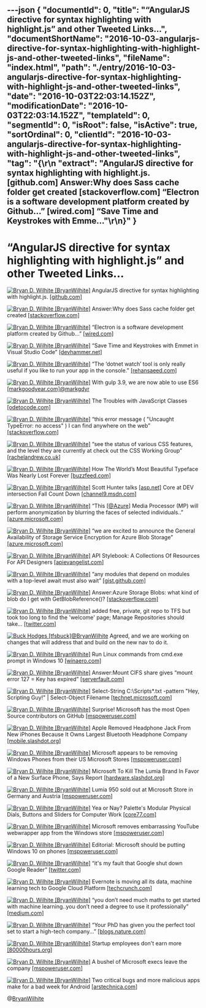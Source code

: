 ---json
{
  "documentId": 0,
  "title": "“AngularJS directive for syntax highlighting with highlight.js” and other Tweeted Links…",
  "documentShortName": "2016-10-03-angularjs-directive-for-syntax-highlighting-with-highlight-js-and-other-tweeted-links",
  "fileName": "index.html",
  "path": "./entry/2016-10-03-angularjs-directive-for-syntax-highlighting-with-highlight-js-and-other-tweeted-links",
  "date": "2016-10-03T22:03:14.152Z",
  "modificationDate": "2016-10-03T22:03:14.152Z",
  "templateId": 0,
  "segmentId": 0,
  "isRoot": false,
  "isActive": true,
  "sortOrdinal": 0,
  "clientId": "2016-10-03-angularjs-directive-for-syntax-highlighting-with-highlight-js-and-other-tweeted-links",
  "tag": "{\r\n  \"extract\": \"AngularJS directive for syntax highlighting with highlight.js. [github.com] Answer:Why does Sass cache folder get created [stackoverflow.com] “Electron is a software development platform created by Github…” [wired.com] “Save Time and Keystrokes with Emme...\"\r\n}"
}
---

# “AngularJS directive for syntax highlighting with highlight.js” and other Tweeted Links…

[<img alt="Bryan D. Wilhite [BryanWilhite]" src="https://songhay.blob.core.windows.net/shared-social-twitter/BryanWilhite.jpeg">](http://t.co/UNdqV0Z1zz "Bryan D. Wilhite [BryanWilhite]") AngularJS directive for syntax highlighting with highlight.js. [[github.com]](https://github.com/pc035860/angular-highlightjs)

[<img alt="Bryan D. Wilhite [BryanWilhite]" src="https://songhay.blob.core.windows.net/shared-social-twitter/BryanWilhite.jpeg">](http://t.co/UNdqV0Z1zz "Bryan D. Wilhite [BryanWilhite]") Answer:Why does Sass cache folder get created [[stackoverflow.com]](http://stackoverflow.com/a/14935393/22944?stw=2)

[<img alt="Bryan D. Wilhite [BryanWilhite]" src="https://songhay.blob.core.windows.net/shared-social-twitter/BryanWilhite.jpeg">](http://t.co/UNdqV0Z1zz "Bryan D. Wilhite [BryanWilhite]") “Electron is a software development platform created by Github…” [[wired.com]](https://www.wired.com/2016/05/javascript-conquered-web-now-taking-desktop/)

[<img alt="Bryan D. Wilhite [BryanWilhite]" src="https://songhay.blob.core.windows.net/shared-social-twitter/BryanWilhite.jpeg">](http://t.co/UNdqV0Z1zz "Bryan D. Wilhite [BryanWilhite]") “Save Time and Keystrokes with Emmet in Visual Studio Code” [[devhammer.net]](https://devhammer.net/blog/save-time-and-keystrokes-with-emmet-in-visual-studio-code/)

[<img alt="Bryan D. Wilhite [BryanWilhite]" src="https://songhay.blob.core.windows.net/shared-social-twitter/BryanWilhite.jpeg">](http://t.co/UNdqV0Z1zz "Bryan D. Wilhite [BryanWilhite]") “The ‘dotnet watch’ tool is only really useful if you like to run your app in the console.” [[rehansaeed.com]](http://rehansaeed.com/the-dotnet-watch-tool/)

[<img alt="Bryan D. Wilhite [BryanWilhite]" src="https://songhay.blob.core.windows.net/shared-social-twitter/BryanWilhite.jpeg">](http://t.co/UNdqV0Z1zz "Bryan D. Wilhite [BryanWilhite]") With gulp 3.9, we are now able to use ES6 [[markgoodyear.com]](https://markgoodyear.com/2015/06/using-es6-with-gulp/)[@markgdyr](http://twitter.com/markgdyr)

[<img alt="Bryan D. Wilhite [BryanWilhite]" src="https://songhay.blob.core.windows.net/shared-social-twitter/BryanWilhite.jpeg">](http://t.co/UNdqV0Z1zz "Bryan D. Wilhite [BryanWilhite]") The Troubles with JavaScript Classes [[odetocode.com]](http://odetocode.com/blogs/scott/archive/2016/09/13/the-troubles-with-javascript-classes.aspx)

[<img alt="Bryan D. Wilhite [BryanWilhite]" src="https://songhay.blob.core.windows.net/shared-social-twitter/BryanWilhite.jpeg">](http://t.co/UNdqV0Z1zz "Bryan D. Wilhite [BryanWilhite]") “this error message ( "Uncaught TypeError: no access" ) I can find anywhere on the web” [[stackoverflow.com]](http://stackoverflow.com/a/39160098/22944?stw=2)

[<img alt="Bryan D. Wilhite [BryanWilhite]" src="https://songhay.blob.core.windows.net/shared-social-twitter/BryanWilhite.jpeg">](http://t.co/UNdqV0Z1zz "Bryan D. Wilhite [BryanWilhite]") “see the status of various CSS features, and the level they are currently at check out the CSS Working Group” [[rachelandrew.co.uk]](https://www.rachelandrew.co.uk/archives/2016/09/13/why-there-is-no-css4-explaining-css-levels/)

[<img alt="Bryan D. Wilhite [BryanWilhite]" src="https://songhay.blob.core.windows.net/shared-social-twitter/BryanWilhite.jpeg">](http://t.co/UNdqV0Z1zz "Bryan D. Wilhite [BryanWilhite]") How The World’s Most Beautiful Typeface Was Nearly Lost Forever [[buzzfeed.com]](https://www.buzzfeed.com/hayleycampbell/when-doves-type?utm_term=.esnl1O529)

[<img alt="Bryan D. Wilhite [BryanWilhite]" src="https://songhay.blob.core.windows.net/shared-social-twitter/BryanWilhite.jpeg">](http://t.co/UNdqV0Z1zz "Bryan D. Wilhite [BryanWilhite]") Scott Hunter talks [[asp.net]](http://ASP.NET) Core at DEV intersection Fall Count Down [[channel9.msdn.com]](https://channel9.msdn.com/Shows/The-DEVintersection-Countdown-Show/Scott-Hunter-talks-ASPNET-Core-at-DEV-intersection-Fall-Count-Down-Show-3)

[<img alt="Bryan D. Wilhite [BryanWilhite]" src="https://songhay.blob.core.windows.net/shared-social-twitter/BryanWilhite.jpeg">](http://t.co/UNdqV0Z1zz "Bryan D. Wilhite [BryanWilhite]") “This [[@Azure](http://twitter.com/Azure)] Media Processor (MP) will perform anonymization by blurring the faces of selected individuals..” [[azure.microsoft.com]](https://azure.microsoft.com/en-us/blog/azure-media-redactor/)

[<img alt="Bryan D. Wilhite [BryanWilhite]" src="https://songhay.blob.core.windows.net/shared-social-twitter/BryanWilhite.jpeg">](http://t.co/UNdqV0Z1zz "Bryan D. Wilhite [BryanWilhite]") “we are excited to announce the General Availability of Storage Service Encryption for Azure Blob Storage” [[azure.microsoft.com]](https://azure.microsoft.com/en-us/blog/announcing-the-general-availability-of-storage-service-encryption-for-data-at-rest/)

[<img alt="Bryan D. Wilhite [BryanWilhite]" src="https://songhay.blob.core.windows.net/shared-social-twitter/BryanWilhite.jpeg">](http://t.co/UNdqV0Z1zz "Bryan D. Wilhite [BryanWilhite]") API Stylebook: A Collections Of Resources For API Designers [[apievangelist.com]](http://apievangelist.com/2016/09/12/api-stylebook-a-collections-of-resources-for-api-designers/)

[<img alt="Bryan D. Wilhite [BryanWilhite]" src="https://songhay.blob.core.windows.net/shared-social-twitter/BryanWilhite.jpeg">](http://t.co/UNdqV0Z1zz "Bryan D. Wilhite [BryanWilhite]") “any modules that depend on modules with a top-level await must also wait” [[gist.github.com]](https://gist.github.com/Rich-Harris/0b6f317657f5167663b493c722647221)

[<img alt="Bryan D. Wilhite [BryanWilhite]" src="https://songhay.blob.core.windows.net/shared-social-twitter/BryanWilhite.jpeg">](http://t.co/UNdqV0Z1zz "Bryan D. Wilhite [BryanWilhite]") Answer:Azure Storage Blobs: what kind of blob do I get with GetBlobReference()? [[stackoverflow.com]](http://stackoverflow.com/a/4893716/22944?stw=2)

[<img alt="Bryan D. Wilhite [BryanWilhite]" src="https://songhay.blob.core.windows.net/shared-social-twitter/BryanWilhite.jpeg">](http://t.co/UNdqV0Z1zz "Bryan D. Wilhite [BryanWilhite]") added free, private, git repo to TFS but took too long to find the 'welcome' page; Manage Repositories should take… [[twitter.com]](https://twitter.com/i/web/status/782463082207453184)

[<img alt="Buck Hodges [tfsbuck]" src="https://songhay.blob.core.windows.net/shared-social-twitter/tfsbuck.png">](https://t.co/wkyxtrI1VJ "Buck Hodges [tfsbuck]")[@BryanWilhite](http://twitter.com/BryanWilhite) Agreed, and we are working on changes that will address that and build on the new nav to do it.

[<img alt="Bryan D. Wilhite [BryanWilhite]" src="https://songhay.blob.core.windows.net/shared-social-twitter/BryanWilhite.jpeg">](http://t.co/UNdqV0Z1zz "Bryan D. Wilhite [BryanWilhite]") Run Linux commands from cmd.exe prompt in Windows 10 [[winaero.com]](http://winaero.com/blog/run-linux-commands-from-cmd-exe-prompt-in-windows-10/)

[<img alt="Bryan D. Wilhite [BryanWilhite]" src="https://songhay.blob.core.windows.net/shared-social-twitter/BryanWilhite.jpeg">](http://t.co/UNdqV0Z1zz "Bryan D. Wilhite [BryanWilhite]") Answer:Mount CIFS share gives “mount error 127 = Key has expired” [[serverfault.com]](http://serverfault.com/a/403385/20247?stw=2)

[<img alt="Bryan D. Wilhite [BryanWilhite]" src="https://songhay.blob.core.windows.net/shared-social-twitter/BryanWilhite.jpeg">](http://t.co/UNdqV0Z1zz "Bryan D. Wilhite [BryanWilhite]") Select-String C:\Scripts\*.txt -pattern "Hey, Scripting Guy!" | Select-Object Filename [[technet.microsoft.com]](https://technet.microsoft.com/en-us/library/ee692806.aspx)

[<img alt="Bryan D. Wilhite [BryanWilhite]" src="https://songhay.blob.core.windows.net/shared-social-twitter/BryanWilhite.jpeg">](http://t.co/UNdqV0Z1zz "Bryan D. Wilhite [BryanWilhite]") Surprise! Microsoft has the most Open Source contributors on GitHub [[mspoweruser.com]](https://mspoweruser.com/surprise-microsoft-has-the-most-open-source-contributors-on-github/)

[<img alt="Bryan D. Wilhite [BryanWilhite]" src="https://songhay.blob.core.windows.net/shared-social-twitter/BryanWilhite.jpeg">](http://t.co/UNdqV0Z1zz "Bryan D. Wilhite [BryanWilhite]") Apple Removed Headphone Jack From New iPhones Because It Owns Largest Bluetooth Headphone Company [[mobile.slashdot.org]](https://mobile.slashdot.org/story/16/09/09/2054207/apple-removed-headphone-jack-from-new-iphones-because-it-owns-largest-bluetooth-headphone-company?utm_source=feedly1.0mainlinkanon&utm_medium=feed)

[<img alt="Bryan D. Wilhite [BryanWilhite]" src="https://songhay.blob.core.windows.net/shared-social-twitter/BryanWilhite.jpeg">](http://t.co/UNdqV0Z1zz "Bryan D. Wilhite [BryanWilhite]") Microsoft appears to be removing Windows Phones from their US Microsoft Stores [[mspoweruser.com]](http://mspoweruser.com/microsoft-appears-removing-windows-phones-us-microsoft-stores/)

[<img alt="Bryan D. Wilhite [BryanWilhite]" src="https://songhay.blob.core.windows.net/shared-social-twitter/BryanWilhite.jpeg">](http://t.co/UNdqV0Z1zz "Bryan D. Wilhite [BryanWilhite]") Microsoft To Kill The Lumia Brand In Favor of a New Surface Phone, Says Report [[hardware.slashdot.org]](https://hardware.slashdot.org/story/16/09/13/0057249/microsoft-to-kill-the-lumia-brand-in-favor-of-a-new-surface-phone-says-report?utm_source=feedly1.0mainlinkanon&utm_medium=feed)

[<img alt="Bryan D. Wilhite [BryanWilhite]" src="https://songhay.blob.core.windows.net/shared-social-twitter/BryanWilhite.jpeg">](http://t.co/UNdqV0Z1zz "Bryan D. Wilhite [BryanWilhite]") Lumia 950 sold out at Microsoft Store in Germany and Austria [[mspoweruser.com]](https://mspoweruser.com/lumia-950-sold-germany-austria/)

[<img alt="Bryan D. Wilhite [BryanWilhite]" src="https://songhay.blob.core.windows.net/shared-social-twitter/BryanWilhite.jpeg">](http://t.co/UNdqV0Z1zz "Bryan D. Wilhite [BryanWilhite]") Yea or Nay? Palette's Modular Physical Dials, Buttons and Sliders for Computer Work [[core77.com]](http://www.core77.com/posts/56150/Yea-or-Nay-Palettes-Modular-Physical-Dials-Buttons-and-Sliders-for-Computer-Work)

[<img alt="Bryan D. Wilhite [BryanWilhite]" src="https://songhay.blob.core.windows.net/shared-social-twitter/BryanWilhite.jpeg">](http://t.co/UNdqV0Z1zz "Bryan D. Wilhite [BryanWilhite]") Microsoft removes embarrassing YouTube webwrapper app from the Windows store [[mspoweruser.com]](https://mspoweruser.com/microsoft-removes-embarrassing-youtube-webwrapper-app-windows-store/)

[<img alt="Bryan D. Wilhite [BryanWilhite]" src="https://songhay.blob.core.windows.net/shared-social-twitter/BryanWilhite.jpeg">](http://t.co/UNdqV0Z1zz "Bryan D. Wilhite [BryanWilhite]") Editorial: Microsoft should be putting Windows 10 on phones [[mspoweruser.com]](http://mspoweruser.com/editorial-microsoft-putting-windows-10-phones/)

[<img alt="Bryan D. Wilhite [BryanWilhite]" src="https://songhay.blob.core.windows.net/shared-social-twitter/BryanWilhite.jpeg">](http://t.co/UNdqV0Z1zz "Bryan D. Wilhite [BryanWilhite]") “it's my fault that Google shut down Google Reader” [[twitter.com]](https://twitter.com/nickbaum/status/775176446318776325)

[<img alt="Bryan D. Wilhite [BryanWilhite]" src="https://songhay.blob.core.windows.net/shared-social-twitter/BryanWilhite.jpeg">](http://t.co/UNdqV0Z1zz "Bryan D. Wilhite [BryanWilhite]") Evernote is moving all its data, machine learning tech to Google Cloud Platform [[techcrunch.com]](https://techcrunch.com/2016/09/13/evernote/)

[<img alt="Bryan D. Wilhite [BryanWilhite]" src="https://songhay.blob.core.windows.net/shared-social-twitter/BryanWilhite.jpeg">](http://t.co/UNdqV0Z1zz "Bryan D. Wilhite [BryanWilhite]") “you don’t need much maths to get started with machine learning..you don’t need a degree to use it professionally” [[medium.com]](https://medium.com/learning-new-stuff/machine-learning-in-a-year-cdb0b0ebd29c)

[<img alt="Bryan D. Wilhite [BryanWilhite]" src="https://songhay.blob.core.windows.net/shared-social-twitter/BryanWilhite.jpeg">](http://t.co/UNdqV0Z1zz "Bryan D. Wilhite [BryanWilhite]") “Your PhD has given you the perfect tool set to start a high-tech company...” [[blogs.nature.com]](http://blogs.nature.com/naturejobs/2016/09/05/why-building-a-start-up-is-probably-your-most-sensible-career-path/)

[<img alt="Bryan D. Wilhite [BryanWilhite]" src="https://songhay.blob.core.windows.net/shared-social-twitter/BryanWilhite.jpeg">](http://t.co/UNdqV0Z1zz "Bryan D. Wilhite [BryanWilhite]") Startup employees don't earn more [[80000hours.org]](https://80000hours.org/2015/10/startup-salaries-and-equity-compensation/)

[<img alt="Bryan D. Wilhite [BryanWilhite]" src="https://songhay.blob.core.windows.net/shared-social-twitter/BryanWilhite.jpeg">](http://t.co/UNdqV0Z1zz "Bryan D. Wilhite [BryanWilhite]") A bushel of Microsoft execs leave the company [[mspoweruser.com]](https://mspoweruser.com/bushel-microsoft-execs-leave-company/)

[<img alt="Bryan D. Wilhite [BryanWilhite]" src="https://songhay.blob.core.windows.net/shared-social-twitter/BryanWilhite.jpeg">](http://t.co/UNdqV0Z1zz "Bryan D. Wilhite [BryanWilhite]") Two critical bugs and more malicious apps make for a bad week for Android [[arstechnica.com]](http://arstechnica.com/security/2016/09/two-critical-bugs-and-more-malicious-apps-make-for-a-bad-week-for-android/)

@[BryanWilhite](https://twitter.com/BryanWilhite)
